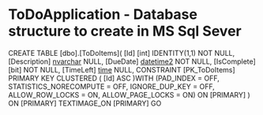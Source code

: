 # ToDoApplication - Database structure to create in MS Sql Sever

CREATE TABLE [dbo].[ToDoItems](
	[Id] [int] IDENTITY(1,1) NOT NULL,
	[Description] [nvarchar](max) NULL,
	[DueDate] [datetime2](7) NOT NULL,
	[IsComplete] [bit] NOT NULL,
	[TimeLeft] [time](7) NULL,
 CONSTRAINT [PK_ToDoItems] PRIMARY KEY CLUSTERED 
(
	[Id] ASC
)WITH (PAD_INDEX = OFF, STATISTICS_NORECOMPUTE = OFF, IGNORE_DUP_KEY = OFF, ALLOW_ROW_LOCKS = ON, ALLOW_PAGE_LOCKS = ON) ON [PRIMARY]
) ON [PRIMARY] TEXTIMAGE_ON [PRIMARY]
GO
